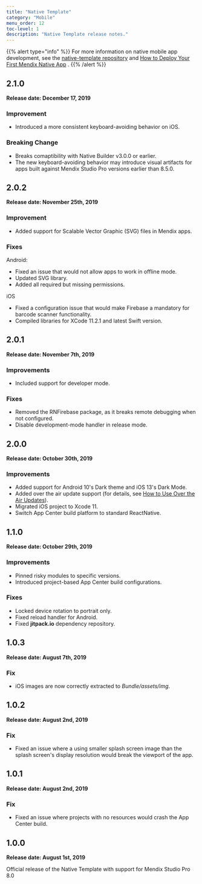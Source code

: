 ```yaml
---
title: "Native Template"
category: "Mobile"
menu_order: 12
toc-level: 1
description: "Native Template release notes."
---
```


{{% alert type="info" %}}
For more information on native mobile app development, see the [native-template repository](https://github.com/mendix/native-template/) and [How to Deploy Your First Mendix Native App](/howto/mobile/deploying-native-app) .
{{% /alert %}}

## 2.1.0 

**Release date: December 17, 2019**

### Improvement

* Introduced a more consistent keyboard-avoiding behavior on iOS.

### Breaking Change

* Breaks comaptibility with Native Builder v3.0.0 or earlier.
* The new keyboard-avoiding behavior may introduce visual artifacts for apps built against Mendix Studio Pro versions earlier than 8.5.0.

## 2.0.2

**Release date: November 25th, 2019**

### Improvement

* Added support for Scalable Vector Graphic (SVG) files in Mendix apps.

### Fixes

Android:

* Fixed an issue that would not allow apps to work in offline mode.
* Updated SVG library.
* Added all required but missing permissions.

iOS

* Fixed a configuration issue that would make Firebase a mandatory for barcode scanner functionality.
* Compiled libraries for XCode 11.2.1 and latest Swift version.

## 2.0.1

**Release date: November 7th, 2019**

### Improvements

* Included support for developer mode.

### Fixes

* Removed the RNFirebase package, as it breaks remote debugging when not configured.
* Disable development-mode handler in release mode.

## 2.0.0

**Release date: October 30th, 2019**

### Improvements

* Added support for Android 10's Dark theme and iOS 13's Dark Mode.
* Added over the air update support (for details, see [How to Use Over the Air Updates](/howto/mobile/how-to-ota)).
* Migrated iOS project to Xcode 11.
* Switch App Center build platform to standard ReactNative.

## 1.1.0

**Release date: October 29th, 2019**

### Improvements

* Pinned risky modules to specific versions.
* Introduced project-based App Center build configurations.

### Fixes

* Locked device rotation to portrait only.
* Fixed reload handler for Android.
* Fixed **jitpack.io** dependency repository.

## 1.0.3

**Release date: August 7th, 2019**

### Fix

* iOS images are now correctly extracted to *Bundle/assets/img*.

## 1.0.2

**Release date: August 2nd, 2019**

### Fix

* Fixed an issue where a using smaller splash screen image than the splash screen's display resolution would break the viewport of the app.

## 1.0.1

**Release date: August 2nd, 2019**

### Fix

* Fixed an issue where projects with no resources would crash the App Center build.

## 1.0.0

**Release date: August 1st, 2019**

Official release of the Native Template with support for Mendix Studio Pro 8.0

